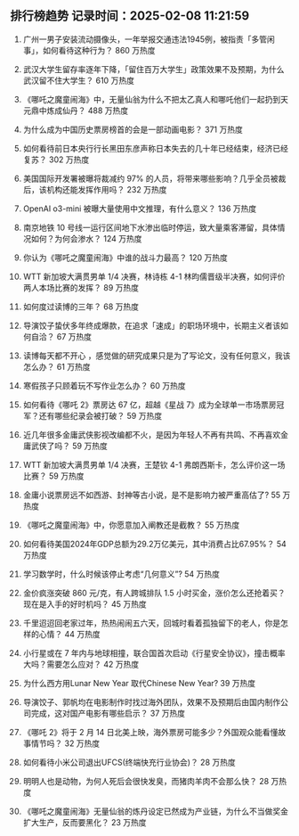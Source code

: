
## 排行榜趋势 记录时间：2025-02-08 11:21:59
  
  1. 广州一男子安装流动摄像头，一年举报交通违法1945例，被指责「多管闲事」，如何看待这种行为？ 860 万热度
    
  2. 武汉大学生留存率逐年下降，「留住百万大学生」政策效果不及预期，为什么武汉留不住大学生？ 610 万热度
    
  3. 《哪吒之魔童闹海》中，无量仙翁为什么不把太乙真人和哪吒他们一起扔到天元鼎中炼成仙丹？ 488 万热度
    
  4. 为什么成为中国历史票房榜首的会是一部动画电影？ 371 万热度
    
  5. 如何看待前日本央行行长黑田东彦声称日本失去的几十年已经结束，经济已经复苏？ 302 万热度
    
  6. 美国国际开发署被曝将裁减约 97% 的人员，将带来哪些影响？几乎全员被裁后，该机构还能发挥作用吗？ 232 万热度
    
  7. OpenAI o3-mini 被曝大量使用中文推理，有什么意义？ 136 万热度
    
  8. 南京地铁 10 号线一运行区间地下水渗出临时停运，致大量乘客滞留，具体情况如何？为何会渗水？ 124 万热度
    
  9. 你认为《哪吒之魔童闹海》中谁的战斗力最高？ 120 万热度
    
  10. WTT 新加坡大满贯男单 1/4 决赛，林诗栋 4-1 林昀儒晋级半决赛，如何评价两人本场比赛的发挥？ 89 万热度
    
  11. 如何度过读博的三年？ 68 万热度
    
  12. 导演饺子蛰伏多年终成爆款，在追求「速成」的职场环境中，长期主义者该如何自洽？ 67 万热度
    
  13. 读博每天都不开心 ，感觉做的研究成果只是为了写论文，没有任何意义，我该怎么办？ 61 万热度
    
  14. 寒假孩子只顾着玩不写作业怎么办？ 60 万热度
    
  15. 如何看待《哪吒 2》票房达 67 亿，超越《星战 7》成为全球单一市场票房冠军？还有哪些纪录会被打破？ 59 万热度
    
  16. 近几年很多金庸武侠影视改编都不火，是因为年轻人不再有共鸣、不再喜欢金庸武侠了吗？ 59 万热度
    
  17. WTT 新加坡大满贯男单 1/4 决赛，王楚钦 4-1 弗朗西斯卡，怎么评价这一场比赛？ 59 万热度
    
  18. 金庸小说票房远不如西游、封神等古小说，是不是影响力被严重高估了? 55 万热度
    
  19. 《哪吒之魔童闹海》中，你愿意加入阐教还是截教？ 55 万热度
    
  20. 如何看待美国2024年GDP总额为29.2万亿美元，其中消费占比67.95%？ 54 万热度
    
  21. 学习数学时，什么时候该停止考虑“几何意义”? 54 万热度
    
  22. 金价疯涨突破 860 元/克，有人跨城排队 1.5 小时买金，涨价怎么还抢着买？现在是入手的好时机吗？ 45 万热度
    
  23. 千里迢迢回老家过年，热热闹闹五六天，回城时看着孤独留下的老人，你是怎样的心情？ 44 万热度
    
  24. 小行星或在 7 年内与地球相撞，联合国首次启动《行星安全协议》，撞击概率大吗？需要怎么应对？ 42 万热度
    
  25. 为什么西方用Lunar New Year 取代Chinese New Year? 39 万热度
    
  26. 导演饺子、郭帆均在电影制作时找过海外团队，效果不及预期后由国内制作公司完成，这对国产电影有哪些启示？ 37 万热度
    
  27. 《哪吒 2》将于 2 月 14 日北美上映，海外票房可能多少？外国观众能看懂故事情节吗？ 32 万热度
    
  28. 如何看待小米公司退出UFCS(终端快充行业协会)？ 28 万热度
    
  29. 明明人也是动物，为何人死后会很快发臭，而猪肉羊肉不会那么快？ 28 万热度
    
  30. 《哪吒之魔童闹海》无量仙翁的炼丹设定已然成为产业链，为什么不当做奖金扩大生产，反而要黑化？ 23 万热度
    